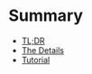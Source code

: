 # Summary

* [TL;DR](chapter1/tldr.md)
* [The Details](chapter2/details.md)
* [Tutorial](chapter3/tutorial.md)
